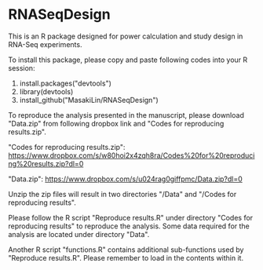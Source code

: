 # RNASeqDesign
This is an R package designed for power calculation and study design in RNA-Seq experiments.

To install this package, please copy and paste following codes into your R session:

1. install.packages("devtools")
2. library(devtools)
3. install_github("MasakiLin/RNASeqDesign")

To reproduce the analysis presented in the manuscript, please download "Data.zip" from following dropbox link and "Codes for reproducing results.zip". 

"Codes for reproducing results.zip":
https://www.dropbox.com/s/w80hoi2x4zqh8ra/Codes%20for%20reproducing%20results.zip?dl=0

"Data.zip":
https://www.dropbox.com/s/u024rag0giffpmc/Data.zip?dl=0

Unzip the zip files will result in two directories "/Data" and "/Codes for reproducing results". 

Please follow the R script "Reproduce results.R" under directory "Codes for reproducing results" to reproduce the analysis. Some data required for the analysis are located under directory "Data".

Another R script "functions.R" contains additional sub-functions used by "Reproduce results.R". Please remember to load in the contents within it.
